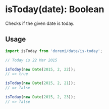 # isToday(date): Boolean

Checks if the given date is today.

## Usage

```js
import isToday from 'doremi/date/is-today';

// Today is 22 Mar 2015

isToday(new Date(2015, 2, 22));
// => true

isToday(new Date(2015, 2, 21));
// => false

isToday(new Date(2015, 2, 23));
// => false
```
